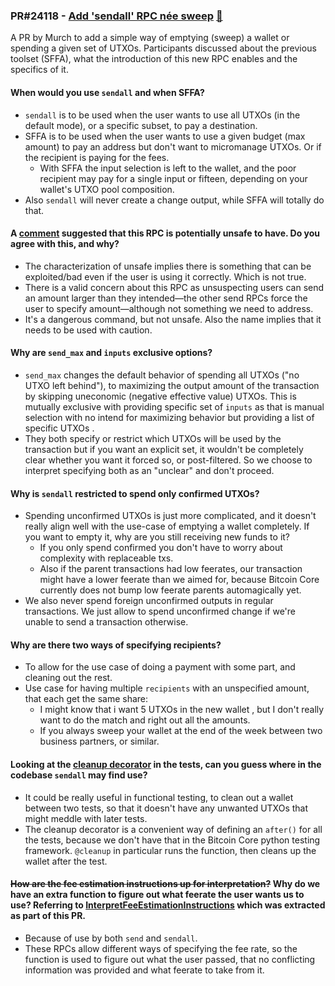 ### PR#24118 - [Add 'sendall' RPC née sweep](https://github.com/bitcoin/bitcoin/pull/24118) [:eyes:](https://bitcoincore.reviews/24118)

A PR by Murch to add a simple way of emptying (sweep) a wallet or spending a given set of UTXOs. Participants discussed about the previous toolset (SFFA), what the introduction of this new RPC enables and the specifics of it.

#### When would you use `sendall` and when SFFA?

- `sendall` is to be used when the user wants to use all UTXOs (in the default mode), or a specific subset, to pay a destination. 
- SFFA is to be used when the user wants to use a given budget (max amount) to pay an address but don't want to micromanage UTXOs. Or if the recipient is paying for the fees.
    - With SFFA the input selection is left to the wallet, and the poor recipient may pay for a single input or fifteen, depending on your wallet's UTXO pool composition.
- Also `sendall` will never create a change output, while SFFA will totally do that.


#### A [comment](https://github.com/bitcoin/bitcoin/pull/24118#issuecomment-1024920250) suggested that this RPC is potentially unsafe to have. Do you agree with this, and why?

- The characterization of unsafe implies there is something that can be exploited/bad even if the user is using it correctly. Which is not true.
- There is a valid concern about this RPC as unsuspecting users can send an amount larger than they intended—the other send RPCs force the user to specify amount—although not something we need to address.
- It's a dangerous command, but not unsafe. Also the name implies that it needs to be used with caution.


#### Why are `send_max` and `inputs` exclusive options?

- `send_max` changes the default behavior of spending all UTXOs ("no UTXO left behind"), to maximizing the output amount of the transaction by skipping uneconomic (negative effective value) UTXOs. This is mutually exclusive with providing specific set of `inputs` as that is manual selection with no intend for maximizing behavior but providing a list of specific UTXOs .  
- They both specify or restrict which UTXOs will be used by the transaction but if you want an explicit set, it wouldn't be completely clear whether you want it forced so, or post-filtered. So we choose to interpret specifying both as an "unclear" and don't proceed.


#### Why is `sendall` restricted to spend only confirmed UTXOs?

- Spending unconfirmed UTXOs is just more complicated, and it doesn't really align well with the use-case of emptying a wallet completely. If you want to empty it, why are you still receiving new funds to it?
    - If you only spend confirmed you don't have to worry about complexity with replaceable txs.
    - Also if the parent transactions had low feerates, our transaction might have a lower feerate than we aimed for, because Bitcoin Core currently does not bump low feerate parents automagically yet.
- We also never spend foreign unconfirmed outputs in regular transactions. We just allow to spend unconfirmed change if we're unable to send a transaction otherwise.


#### Why are there two ways of specifying recipients?

- To allow for the use case of doing a payment with some part, and cleaning out the rest.
- Use case for having multiple `recipients` with an unspecified amount, that each get the same share:
    - I might know that i want 5 UTXOs in the new wallet , but I don't really want to do the match and right out all the amounts.
    - If you always sweep your wallet at the end of the week between two business partners, or similar.


#### Looking at the [cleanup decorator](https://github.com/bitcoin/bitcoin/pull/24118/files#diff-904d2e2d19041ffe0de3d038df31dc4cbb7a548f461c96333cd3a5486eaf50d2R16-R25) in the tests, can you guess where in the codebase `sendall` may find use?

- It could be really useful in functional testing, to clean out a wallet between two tests, so that it doesn't have any unwanted UTXOs that might meddle with later tests.
- The cleanup decorator is a convenient way of defining an `after()` for all the tests, because we don't have that in the Bitcoin Core python testing framework. `@cleanup` in particular runs the function, then cleans up the wallet after the test.


#### <del>How are the fee estimation instructions up for interpretation?</del> Why do we have an extra function to figure out what feerate the user wants us to use? Referring to [InterpretFeeEstimationInstructions](https://github.com/bitcoin/bitcoin/pull/24118/commits/2b23cf0a7dadc541b90f986102ec4d067a049e65#diff-26141d9c7da21eeb4b9e3ffedfaad83212d4710a9e62888f7abea076ca1d0538R55-R76) which was extracted as part of this PR.

- Because of use by both `send` and `sendall`.
- These RPCs allow different ways of specifying the fee rate, so the function is used to figure out what the user passed, that no conflicting information was provided and what feerate to take from it.
